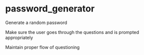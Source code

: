 # password_generator

  Generate a random password
  
  Make sure the user goes through the questions and is prompted appropriately
  
  Maintain proper flow of questioning
